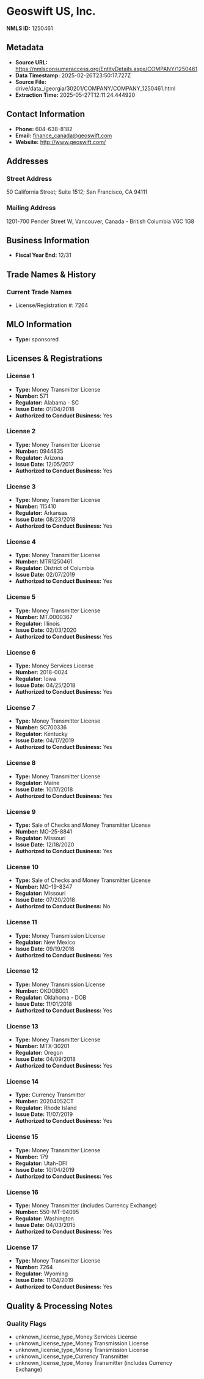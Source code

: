 # Geoswift US, Inc.

**NMLS ID:** 1250461

## Metadata
- **Source URL:** https://nmlsconsumeraccess.org/EntityDetails.aspx/COMPANY/1250461
- **Data Timestamp:** 2025-02-26T23:50:17.727Z
- **Source File:** drive/data_/georgia/30201/COMPANY/COMPANY_1250461.html
- **Extraction Time:** 2025-05-27T12:11:24.444920

## Contact Information
- **Phone:** 604-638-8182
- **Email:** finance_canada@geoswift.com
- **Website:** http://www.geoswift.com/

## Addresses
### Street Address
50 California Street; Suite 1512; San Francisco, CA 94111

### Mailing Address
1201-700 Pender Street W; Vancouver, Canada - British Columbia V6C 1G8

## Business Information
- **Fiscal Year End:** 12/31

## Trade Names & History
### Current Trade Names
- License/Registration #: 7264

## MLO Information
- **Type:** sponsored

## Licenses & Registrations

### License 1
- **Type:** Money Transmitter License
- **Number:** 571
- **Regulator:** Alabama - SC
- **Issue Date:** 01/04/2018
- **Authorized to Conduct Business:** Yes

### License 2
- **Type:** Money Transmitter License
- **Number:** 0944835
- **Regulator:** Arizona
- **Issue Date:** 12/05/2017
- **Authorized to Conduct Business:** Yes

### License 3
- **Type:** Money Transmitter License
- **Number:** 115410
- **Regulator:** Arkansas
- **Issue Date:** 08/23/2018
- **Authorized to Conduct Business:** Yes

### License 4
- **Type:** Money Transmitter License
- **Number:** MTR1250461
- **Regulator:** District of Columbia
- **Issue Date:** 02/07/2019
- **Authorized to Conduct Business:** Yes

### License 5
- **Type:** Money Transmitter License
- **Number:** MT.0000367
- **Regulator:** Illinois
- **Issue Date:** 02/03/2020
- **Authorized to Conduct Business:** Yes

### License 6
- **Type:** Money Services License
- **Number:** 2018-0024
- **Regulator:** Iowa
- **Issue Date:** 04/25/2018
- **Authorized to Conduct Business:** Yes

### License 7
- **Type:** Money Transmitter License
- **Number:** SC700336
- **Regulator:** Kentucky
- **Issue Date:** 04/17/2019
- **Authorized to Conduct Business:** Yes

### License 8
- **Type:** Money Transmitter License
- **Regulator:** Maine
- **Issue Date:** 10/17/2018
- **Authorized to Conduct Business:** Yes

### License 9
- **Type:** Sale of Checks and Money Transmitter License
- **Number:** MO-25-8841
- **Regulator:** Missouri
- **Issue Date:** 12/18/2020
- **Authorized to Conduct Business:** Yes

### License 10
- **Type:** Sale of Checks and Money Transmitter License
- **Number:** MO-19-8347
- **Regulator:** Missouri
- **Issue Date:** 07/20/2018
- **Authorized to Conduct Business:** No

### License 11
- **Type:** Money Transmission License
- **Regulator:** New Mexico
- **Issue Date:** 09/19/2018
- **Authorized to Conduct Business:** Yes

### License 12
- **Type:** Money Transmission License
- **Number:** OKDOB001
- **Regulator:** Oklahoma - DOB
- **Issue Date:** 11/01/2018
- **Authorized to Conduct Business:** Yes

### License 13
- **Type:** Money Transmitter License
- **Number:** MTX-30201
- **Regulator:** Oregon
- **Issue Date:** 04/09/2018
- **Authorized to Conduct Business:** Yes

### License 14
- **Type:** Currency Transmitter
- **Number:** 20204052CT
- **Regulator:** Rhode Island
- **Issue Date:** 11/07/2019
- **Authorized to Conduct Business:** Yes

### License 15
- **Type:** Money Transmitter License
- **Number:** 179
- **Regulator:** Utah-DFI
- **Issue Date:** 10/04/2019
- **Authorized to Conduct Business:** Yes

### License 16
- **Type:** Money Transmitter (includes Currency Exchange)
- **Number:** 550-MT-94095
- **Regulator:** Washington
- **Issue Date:** 04/03/2015
- **Authorized to Conduct Business:** Yes

### License 17
- **Type:** Money Transmitter License
- **Number:** 7264
- **Regulator:** Wyoming
- **Issue Date:** 11/04/2019
- **Authorized to Conduct Business:** Yes

## Quality & Processing Notes
### Quality Flags
- unknown_license_type_Money Services License
- unknown_license_type_Money Transmission License
- unknown_license_type_Money Transmission License
- unknown_license_type_Currency Transmitter
- unknown_license_type_Money Transmitter (includes Currency Exchange)
